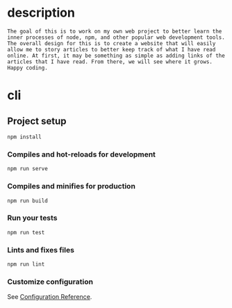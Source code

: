 # description
```
The goal of this is to work on my own web project to better learn the inner processes of node, npm, and other popular web development tools. The overall design for this is to create a website that will easily allow me to story articles to better keep track of what I have read online. At first, it may be something as simple as adding links of the articles that I have read. From there, we will see where it grows. Happy coding.
```

# cli

## Project setup
```
npm install
```

### Compiles and hot-reloads for development
```
npm run serve
```

### Compiles and minifies for production
```
npm run build
```

### Run your tests
```
npm run test
```

### Lints and fixes files
```
npm run lint
```

### Customize configuration
See [Configuration Reference](https://cli.vuejs.org/config/).
